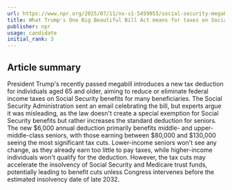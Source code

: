 ```yaml
---
url: https://www.npr.org/2025/07/11/nx-s1-5459955/social-security-megabill-trump-tax-cuts
title: What Trump's One Big Beautiful Bill Act means for taxes on Social Security
publisher: npr
usage: candidate
initial_rank: 3
---
```

## Article summary
President Trump's recently passed megabill introduces a new tax deduction for individuals aged 65 and older, aiming to reduce or eliminate federal income taxes on Social Security benefits for many beneficiaries. The Social Security Administration sent an email celebrating the bill, but experts argue it was misleading, as the law doesn't create a special exemption for Social Security benefits but rather increases the standard deduction for seniors. The new $6,000 annual deduction primarily benefits middle- and upper-middle-class seniors, with those earning between $80,000 and $130,000 seeing the most significant tax cuts. Lower-income seniors won't see any change, as they already earn too little to pay taxes, while higher-income individuals won't qualify for the deduction. However, the tax cuts may accelerate the insolvency of Social Security and Medicare trust funds, potentially leading to benefit cuts unless Congress intervenes before the estimated insolvency date of late 2032.
